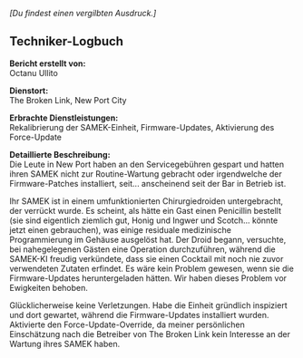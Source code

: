 *[Du findest einen vergilbten Ausdruck.]*

## Techniker-Logbuch
**Bericht erstellt von:**  
Octanu Ullito

**Dienstort:**  
The Broken Link, New Port City

**Erbrachte Dienstleistungen:**  
Rekalibrierung der SAMEK-Einheit, Firmware-Updates, Aktivierung des Force-Update

**Detaillierte Beschreibung:**  
Die Leute in New Port haben an den Servicegebühren gespart und hatten ihren SAMEK nicht zur Routine-Wartung gebracht oder irgendwelche der Firmware-Patches installiert, seit... anscheinend seit der Bar in Betrieb ist.

Ihr SAMEK ist in einem umfunktionierten Chirurgiedroiden untergebracht, der verrückt wurde. Es scheint, als hätte ein Gast einen Penicillin bestellt (sie sind eigentlich ziemlich gut, Honig und Ingwer und Scotch... könnte jetzt einen gebrauchen), was einige residuale medizinische Programmierung im Gehäuse ausgelöst hat. Der Droid begann, versuchte, bei nahegelegenen Gästen eine Operation durchzuführen, während die SAMEK-KI freudig verkündete, dass sie einen Cocktail mit noch nie zuvor verwendeten Zutaten erfindet. Es wäre kein Problem gewesen, wenn sie die Firmware-Updates heruntergeladen hätten. Wir haben dieses Problem vor Ewigkeiten behoben.

Glücklicherweise keine Verletzungen. Habe die Einheit gründlich inspiziert und dort gewartet, während die Firmware-Updates installiert wurden. Aktivierte den Force-Update-Override, da meiner persönlichen Einschätzung nach die Betreiber von The Broken Link kein Interesse an der Wartung ihres SAMEK haben.
